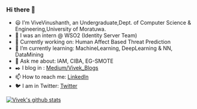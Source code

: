 ### Hi there 👋

<!--
**VivekVinushanth/VivekVinushanth** is a ✨ _special_ ✨ repository because its `README.md` (this file) appears on your GitHub profile. -->


- 😃 I’m ViveVinushanth, an Undergraduate,Dept. of Computer Science & Engineering,University of Moratuwa.
- 🏢 I was an intern @ WSO2 (Identity Server Team) 
- 🔭 Currently working on: Human Affect Based Threat Prediction
- 🌱 I’m currently learning: MachineLearning, DeepLearning & NN, DataMining
- 💬 Ask me about: IAM, CIBA, EG-SMOTE 
- :black_nib: I blog in : [Medium/Vivek_Blogs](https://medium.com/@vivekc.16)
- 📫 How to reach me: [LinkedIn](https://www.linkedin.com/in/vivek-vinushanth-christopher/)
- 🐦 I am in Twitter: [Twitter](https://twitter.com/CVinushanth)

[![Vivek's github stats](https://github-readme-stats.vercel.app/api?username=VivekVinushanth)](https://github.com/VivekVinushanth/github-readme-stats)
